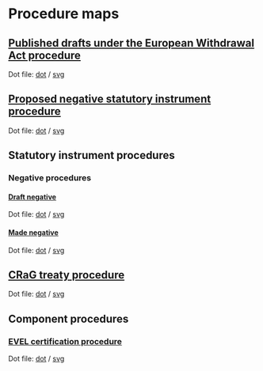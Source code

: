 # Procedure maps

## [Published drafts under the European Withdrawal Act procedure](published-drafts-under-euwa/published-drafts-under-euwa.pdf)

Dot file: [dot](published-drafts-under-euwa/dot.dot) / [svg](published-drafts-under-euwa/dot.svg)

## [Proposed negative statutory instrument procedure](proposed-negative-sis/proposed-negative-sis.pdf)

Dot file: [dot](proposed-negative-sis/dot.dot) / [svg](proposed-negative-sis/dot.dot)

## Statutory instrument procedures

### Negative procedures

#### [Draft negative](statutory-instruments/negative-procedures/draft/draft-negative.pdf)

Dot file: [dot](statutory-instruments/negative-procedures/draft/dot.dot) / [svg](statutory-instruments/negative-procedures/draft/dot.svg)

#### [Made negative](statutory-instruments/negative-procedures/made/made-negative.pdf)

Dot file: [dot](statutory-instruments/negative-procedures/made/dot.dot) / [svg](statutory-instruments/negative-procedures/made/dot.svg)

## [CRaG treaty procedure](crag-treaties/crag-treaties.pdf)

Dot file: [dot](crag-treaties/dot.dot) / [svg](crag-treaties/dot.svg)

## Component procedures

### [EVEL certification procedure](components/evel-certification/evel-certification.pdf)

Dot file: [dot](components/evel-certification/dot.dot) / [svg](components/evel-certification/dot.svg)
